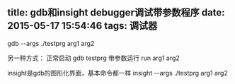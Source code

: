 title: gdb和insight debugger调试带参数程序
date: 2015-05-17 15:54:46
tags: 调试器
---
gdb --args ./testprg arg1 arg2 
<!-- more -->
另一种方式：
正常启动  gdb testprg
带参数运行 run arg1 arg2


insight是gdb的图形化界面，基本命令都一样
insight --args ./testprg arg1 arg2

